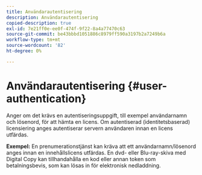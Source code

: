 ```yaml
---
title: Användarautentisering
description: Användarautentisering
copied-description: true
exl-id: 7e21ff0e-ee0f-474f-9f22-8a4a77470c63
source-git-commit: be43bbbd1051886c8979ff590a3197b2a7249b6a
workflow-type: tm+mt
source-wordcount: '82'
ht-degree: 0%

---
```


# Användarautentisering {#user-authentication}

Anger om det krävs en autentiseringsuppgift, till exempel användarnamn och lösenord, för att hämta en licens. Om autentiserad (identitetsbaserad) licensiering anges autentiserar servern användaren innan en licens utfärdas.

**Exempel:** En prenumerationstjänst kan kräva att ett användarnamn/lösenord anges innan en innehållslicens utfärdas. En dvd- eller Blu-ray-skiva med Digital Copy kan tillhandahålla en kod eller annan token som betalningsbevis, som kan lösas in för elektronisk nedladdning.
